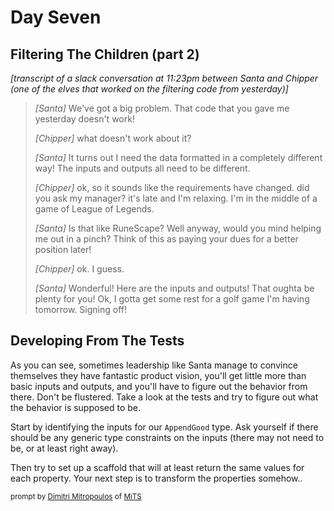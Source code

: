# Day Seven

## Filtering The Children (part 2)

_\[transcript of a slack conversation at 11:23pm between Santa and Chipper (one of the elves that worked on the filtering code from yesterday)\]_

> _\[Santa\]_ We've got a big problem. That code that you gave me yesterday doesn't work!
>
> _\[Chipper\]_ what doesn't work about it?
>
> _\[Santa\]_ It turns out I need the data formatted in a completely different way! The inputs and outputs all need to be different.
>
> _\[Chipper\]_ ok, so it sounds like the requirements have changed. did you ask my manager? it's late and I'm relaxing. I'm in the middle of a game of League of Legends.
>
> _\[Santa\]_ Is that like RuneScape? Well anyway, would you mind helping me out in a pinch? Think of this as paying your dues for a better position later!
>
> _\[Chipper\]_ ok. I guess.
>
> _\[Santa\]_ Wonderful! Here are the inputs and outputs! That oughta be plenty for you! Ok, I gotta get some rest for a golf game I'm having tomorrow. Signing off!

## Developing From The Tests

As you can see, sometimes leadership like Santa manage to convince themselves they have fantastic product vision, you'll get little more than basic inputs and outputs, and you'll have to figure out the behavior from there. Don't be flustered. Take a look at the tests and try to figure out what the behavior is supposed to be.

Start by identifying the inputs for our `AppendGood` type.  Ask yourself if there should be any generic type constraints on the inputs (there may not need to be, or at least right away).

Then try to set up a scaffold that will at least return the same values for each property. Your next step is to transform the properties somehow.. 

 <sub>prompt by [Dimitri Mitropoulos](https://github.com/dimitropoulos) of [MiTS](https://michigantypescript.com)</sub>